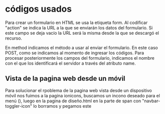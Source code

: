 # códigos usados 

Para crear un formulario en HTML se usa la etiqueta form. Al codificar  "action" se indica la URL a la que se enviarán los datos del formulario. Si este campo se deja vacío la URL será la misma desde la que se descargó el recurso. 

En  method indicamos el método a usar al enviar el formulario. En este caso POST, como se indicamos al momento de ingresar los códigos. 
Para procesar posteriormente los campos del formulario, indicamos el nombre con el que los identificará el servidor a través del atributo name.


## Vista de la pagina web desde un móvil
Para solucionar el rpoblema de la pagina web vista desde un dispositivo móvil nos fuimos a la pagina ionicons, buscamos un incono deseado para el menú (<ion-icon name="menu-outline"></ion-icon>), luego en la pagina de diseño.html en la parte de span con "navbar-toggler-icon" lo borramos y pegamos este <ion-icon name="menu-outline"></ion-icon>